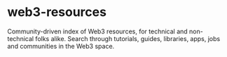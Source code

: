 # web3-resources
Community-driven index of Web3 resources, for technical and non-technical folks alike. Search through tutorials, guides, libraries, apps, jobs and communities in the Web3 space.
